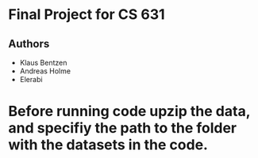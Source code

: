 # Final Project for CS 631

## Authors

- Klaus Bentzen
- Andreas Holme
- Elerabi

# Before running code upzip the data, and specifiy the path to the folder with the datasets in the code.
